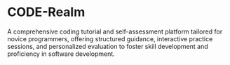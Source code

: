 # CODE-Realm
A comprehensive coding tutorial and self-assessment platform tailored for novice programmers, offering structured guidance, interactive practice sessions, and personalized evaluation to foster skill development and proficiency in software development.

